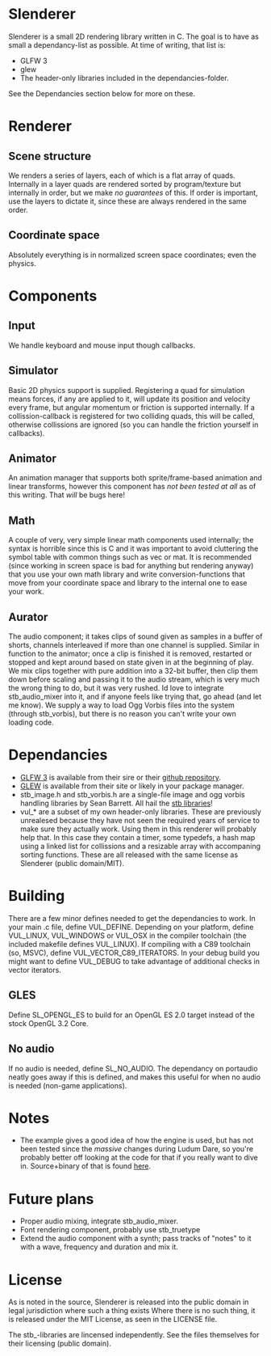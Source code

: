 Slenderer
=========

Slenderer is a small 2D rendering library written in C. The goal is to have as small a dependancy-list as possible. At time of writing, that list is:

* GLFW 3
* glew
* The header-only libraries included in the dependancies-folder.

See the Dependancies section below for more on these.

# Renderer

## Scene structure

We renders a series of layers, each of which is a flat array of quads. Internally in a layer
quads are rendered sorted by program/texture but internally in order, but we make *no guarantees*
of this. If order is important, use the layers to dictate it, since these are always rendered in
the same order.

## Coordinate space

Absolutely everything is in normalized screen space coordinates; even the physics.

# Components

## Input

We handle keyboard and mouse input though callbacks.

## Simulator

Basic 2D physics support is supplied. Registering a quad for simulation means forces, if any are
applied to it, will update its position and velocity every frame, but angular momentum or friction
is supported internally. If a collission-callback is registered for two colliding quads, this will be
called, otherwise collissions are ignored (so you can handle the friction yourself in callbacks).

## Animator

An animation manager that supports both sprite/frame-based animation and linear transforms, however
this component has *not been tested at all* as of this writing. That *will* be bugs here!

## Math

A couple of very, very simple linear math components used internally; the syntax is horrible since this
is C and it was important to avoid cluttering the symbol table with common things such as vec or mat.
It is recommended (since working in screen space is bad for anything but rendering anyway) that you
use your own math library and write conversion-functions that move from your coordinate space and library
to the internal one to ease your work.

## Aurator

The audio component; it takes clips of sound given as samples in a buffer of shorts, channels interleaved if more than one channel is supplied. Similar in function to the animator; once a clip is finished it is removed, restarted or stopped and kept around based on state given in at the beginning of play.
We mix clips together with pure addition into a 32-bit buffer, then clip them down before scaling and passing it to the audio stream, which is very much the wrong thing to do, but it was very rushed. Id love to integrate stb\_audio\_mixer into it, and if anyone feels like trying that, go ahead (and let me know).
We supply a way to load Ogg Vorbis files into the system (through stb\_vorbis), but there is no reason you can't write your own loading code.

# Dependancies

* [GLFW 3](http://www.glfw.org/) is available from their sire or their [github repository](https://github.com/glfw/glfw).
* [GLEW](http://glew.sourceforge.net/) is available from their site or likely in your package manager.
* stb_image.h and stb_vorbis.h are a single-file image and ogg vorbis handling libraries by Sean Barrett. All hail the [stb libraries](https://github.com/nothings/stb)!
* vul_* are a subset of my own header-only libraries. These are previously unrealesed because they have not
  seen the required years of service to make sure they actually work. Using them in this renderer will probably
  help that. In this case they contain a timer, some typedefs, a hash map using a linked list for collissions and a
  resizable array with accompaning sorting functions. These are all released with the same license as Slenderer
  (public domain/MIT).

# Building

There are a few minor defines needed to get the dependancies to work. In your main .c file, define VUL\_DEFINE.
Depending on your platform, define VUL\_LINUX, VUL\_WINDOWS or VUL\_OSX in the compiler toolchain (the included makefile
defines VUL_LINUX). If compiling with a C89 toolchain (so, MSVC), define VUL\_VECTOR\_C89\_ITERATORS. In your debug
build you might want to define VUL\_DEBUG to take advantage of additional checks in vector iterators.

## GLES
Define SL\_OPENGL\_ES to build for an OpenGL ES 2.0 target instead of the stock OpenGL 3.2 Core.

## No audio
If no audio is needed, define SL\_NO\_AUDIO. The dependancy on portaudio neatly goes away if this is defined, and makes this useful for when no audio is needed (non-game applications).

# Notes

* The example gives a good idea of how the engine is used, but has not been tested since the *massive* changes during Ludum Dare, so you're probably better off looking at the code for that if you really want to dive in. Source+binary of that is found [here](http://www.schmidx2.com/Code/LD30.zip).

# Future plans

* Proper audio mixing, integrate stb\_audio\_mixer.
* Font rendering component, probably use stb\_truetype
* Extend the audio component with a synth; pass tracks of "notes" to it with a wave, frequency and duration and mix it.

# License

As is noted in the source, Slenderer is released into the public domain in legal jurisdiction where such a thing exists
Where there is no such thing, it is released under the MIT License, as seen in the LICENSE file.

The stb\_-libraries are lincensed independently. See the files themselves for their licensing (public domain).
